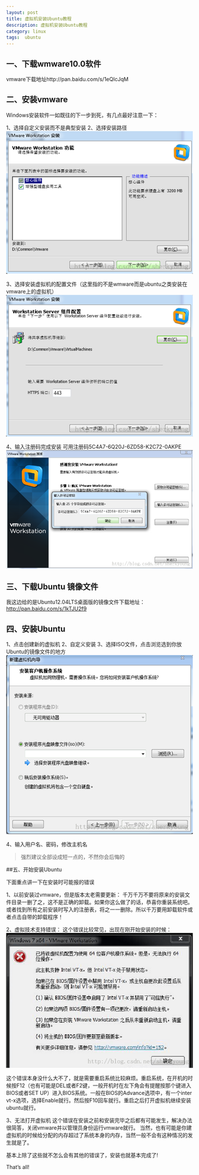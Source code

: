 ```yaml
---
layout: post
title: 虚拟机安装Ubuntu教程
description: 虚拟机安装Ubuntu教程
category: linux
tags:  ubuntu
---
```


## 一、下载wmware10.0软件

vmware下载地址http://pan.baidu.com/s/1eQIcJqM

## 二、安装vmware

Windows安装软件一如既往的下一步到死，有几点最好注意一下：

1、选择自定义安装而不是典型安装
2、选择安装路径
![](/images/2014-04-12-linux-ubuntu/01.png)

3、选择安装虚拟机的配置文件（这里指的不是wmware而是ubuntu之类安装在vmware上的虚拟机）
 ![](/images/2014-04-12-linux-ubuntu/02.png)
 
4、输入注册码完成安装
可用注册码5C4A7-6Q20J-6ZD58-K2C72-0AKPE
![](/images/2014-04-12-linux-ubuntu/03.png)
 
## 三、下载Ubuntu 镜像文件

我这边给的是Ubuntu12.04LTS桌面版的镜像文件下载地址： http://pan.baidu.com/s/1kTJU2f9
 
## 四、安装Ubuntu

1、点击创建新的虚拟机
2、自定义安装
3、选择ISO文件，点击浏览选到你放Ubuntu的镜像文件的地方
![](/images/2014-04-12-linux-ubuntu/04.png)

4、输入用户名、密码，修改主机名

>强烈建议全部设成短一点的，不然你会后悔的
 
##五、开始安装Ubuntu

下面重点讲一下在安装时可能报的错误

1、以前安装过vmware，但是版本太老需要更新：
千万千万不要将原来的安装文件目录一删了之，这不是正确的卸载。如果你这么做了的话，恭喜你重装系统吧。或者找到所有之前安装时写入的注册表，将之一一删除。所以千万要用卸载软件或者点击自带的卸载程序！

2、虚拟技术支持错误：
这个错误比较常见，出现在刚开始安装的时候：
 ![](/images/2014-04-12-linux-ubuntu/05.png)
 
这个错误本身没什么大不了，就是需要重启系统比较麻烦。重启系统，在开机的时候按F12（也有可能是DEL或者F2键，一般开机时在左下角会有提醒按那个键进入BIOS或者SET UP）进入BIOS系统。一般在BIOS的Advance选项中，有一个inter vt-x选项，选择Enable就行。然后按F10回车就行。重启之后打开虚拟机继续安装ubuntu就行。

3、无法打开虚拟机
这个错误在安装之前和安装完毕之后都有可能发生，解决办法很简答，关闭vmware并以管理员身份运行vmware就行。
当然，也有可能是你建虚拟机的时候给分配的内存超过了系统本身的内存，当然一般不会有这种情况的发生就是了。
 
基本上除了这些就不怎么会有其他的错误了，安装也就基本完成了!
 
That’s all!